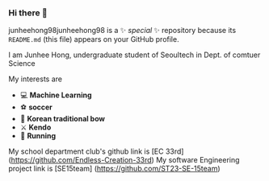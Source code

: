 ### Hi there 👋


junheehong98junheehong98 is a ✨ _special_ ✨ repository because its `README.md` (this file) appears on your GitHub profile.

I am Junhee Hong, undergraduate student of Seoultech in Dept. of comtuer Science

My interests are 
* :computer:      __Machine Learning__
* :soccer:     __soccer__
* :bow_and_arrow:      __Korean traditional bow__
* :crossed_swords:    __Kendo__
* :runner: __Running__

My school department club's github link is [EC 33rd] (https://github.com/Endless-Creation-33rd)
My software Engineering project link is [SE15team] (https://github.com/ST23-SE-15team)

